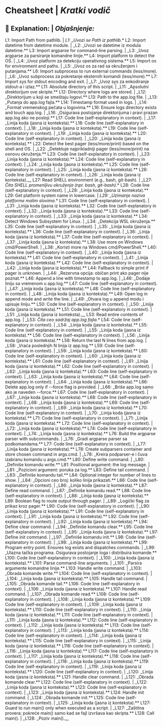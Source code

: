 # Cheatsheet | _Kratki vodič_

## 📌 Explanation: | _Objašnjenje:_

L1: Import Path from pathlib. | *L1: \_Uvozi se Path iz pathlib.**
L2: Import datetime from datetime module. | \_L2: \_Uvozi se datetime iz modula datetime.**
L3: Import argparse for command-line parsing. | \_L3: \_Uvoz argparse za parsiranje komandne linije.**
L4: Import platform to detect the OS. | \_L4: \_Uvoz platform za detekciju operativnog sistema.**
L5: Import os for environment and paths. | \_L5: \_Uvoz os za rad sa okruženjem i putanjama.**
L6: Import subprocess to run external commands (less/more). | \_L6: \_Uvoz subprocess za pokretanje eksternih komandi (less/more).**
L7: Import sys for stdout encoding and exit. | \_L7: \_Uvoz sys za enkodiranje stdout-a i izlaz.**
L11: Absolute directory of this script. | \_L11: \_Apsolutni direktorijum ove skripte.**
L12: Directory where logs are stored. | \_L12: \_Direktorijum u koji se smeštaju logovi.**
L13: Path to the app.log file. | \_L13: \_Putanja do app.log fajla.**
L14: Timestamp format used in logs. | \_L14: \_Format vremenskog pečata u logovima.**
L16: Ensure logs directory exists and touch app.log. | \_L16: \_Osigurava postojanje direktorijuma i pravi prazan app.log ako ne postoji.**
L17: Code line (self-explanatory in context). | \_L17: \_Linija koda (jasna iz konteksta).**
L18: Code line (self-explanatory in context). | \_L18: \_Linija koda (jasna iz konteksta).**
L19: Code line (self-explanatory in context). | \_L19: \_Linija koda (jasna iz konteksta).**
L20: Code line (self-explanatory in context). | \_L20: \_Linija koda (jasna iz konteksta).**
L22: Detect the best pager (less/more/print) based on the shell and OS. | \_L22: \_Detektuje najprikladniji pager (less/more/print) na osnovu okruženja.**
L23: Code line (self-explanatory in context). | \_L23: \_Linija koda (jasna iz konteksta).**
L24: Code line (self-explanatory in context). | \_L24: \_Linija koda (jasna iz konteksta).**
L25: Code line (self-explanatory in context). | \_L25: \_Linija koda (jasna iz konteksta).**
L26: Code line (self-explanatory in context). | \_L26: \_Linija koda (jasna iz konteksta).\_\_
L27: Read SHELL environment (e.g., bash, git-bash). | \_L27: *Čita SHELL promenljivu okruženja (npr. bash, git-bash).**
L28: Code line (self-explanatory in context). | \_L28: \_Linija koda (jasna iz konteksta).**
L29: Get platform system name in lowercase. | *L29: \_Uzimanje naziva platforme malim slovima.**
L31: Code line (self-explanatory in context). | \_L31: \_Linija koda (jasna iz konteksta).**
L32: Code line (self-explanatory in context). | \_L32: \_Linija koda (jasna iz konteksta).**
L33: Code line (self-explanatory in context). | \_L33: \_Linija koda (jasna iz konteksta).**
L34: Detect Windows Subsystem for Linux. | \_L34: \_Detekcija WSL okruženja.**
L35: Code line (self-explanatory in context). | \_L35: \_Linija koda (jasna iz konteksta).**
L36: Code line (self-explanatory in context). | \_L36: \_Linija koda (jasna iz konteksta).**
L37: Code line (self-explanatory in context). | \_L37: \_Linija koda (jasna iz konteksta).**
L38: Use more on Windows cmd/PowerShell. | \_L38: \_Koristi more na Windows cmd/PowerShell.**
L40: Code line (self-explanatory in context). | \_L40: \_Linija koda (jasna iz konteksta).**
L41: Code line (self-explanatory in context). | \_L41: \_Linija koda (jasna iz konteksta).**
L42: Code line (self-explanatory in context). | \_L42: \_Linija koda (jasna iz konteksta).**
L44: Fallback to simple print if pager is unknown. | \_L44: \_Rezervna opcija: običan print ako pager nije poznat.**
L46: Append a line with timestamp to app.log. | \_L46: \_Dodaje liniju sa vremenom u app.log.**
L47: Code line (self-explanatory in context). | \_L47: \_Linija koda (jasna iz konteksta).**
L48: Code line (self-explanatory in context). | \_L48: \_Linija koda (jasna iz konteksta).**
L49: Open log in append mode and write the line. | \_L49: \_Otvara log u append modu i upisuje liniju.**
L50: Code line (self-explanatory in context). | \_L50: \_Linija koda (jasna iz konteksta).**
L51: Code line (self-explanatory in context). | \_L51: \_Linija koda (jasna iz konteksta).\_\_
L53: Read entire contents of app.log. | \_L53: *Čita ceo sadržaj app.log fajla.**
L54: Code line (self-explanatory in context). | \_L54: \_Linija koda (jasna iz konteksta).**
L55: Code line (self-explanatory in context). | \_L55: \_Linija koda (jasna iz konteksta).**
L56: Code line (self-explanatory in context). | \_L56: \_Linija koda (jasna iz konteksta).**
L58: Return the last N lines from app.log. | \_L58: \_Vraća poslednjih N linija iz app.log.**
L59: Code line (self-explanatory in context). | \_L59: \_Linija koda (jasna iz konteksta).**
L60: Code line (self-explanatory in context). | \_L60: \_Linija koda (jasna iz konteksta).**
L61: Code line (self-explanatory in context). | \_L61: \_Linija koda (jasna iz konteksta).**
L62: Code line (self-explanatory in context). | \_L62: \_Linija koda (jasna iz konteksta).**
L63: Code line (self-explanatory in context). | \_L63: \_Linija koda (jasna iz konteksta).**
L64: Code line (self-explanatory in context). | \_L64: \_Linija koda (jasna iz konteksta).**
L66: Delete app.log only if --force flag is provided. | \_L66: \_Briše app.log samo ako je naveden --force.**
L67: Code line (self-explanatory in context). | \_L67: \_Linija koda (jasna iz konteksta).**
L68: Code line (self-explanatory in context). | \_L68: \_Linija koda (jasna iz konteksta).**
L69: Code line (self-explanatory in context). | \_L69: \_Linija koda (jasna iz konteksta).**
L70: Code line (self-explanatory in context). | \_L70: \_Linija koda (jasna iz konteksta).**
L71: Code line (self-explanatory in context). | \_L71: \_Linija koda (jasna iz konteksta).**
L72: Code line (self-explanatory in context). | \_L72: \_Linija koda (jasna iz konteksta).**
L74: Code line (self-explanatory in context). | \_L74: \_Linija koda (jasna iz konteksta).**
L76: Build the argparse parser with subcommands. | \_L76: \_Gradi argparse parser sa podkomandama.**
L77: Code line (self-explanatory in context). | \_L77: \_Linija koda (jasna iz konteksta).**
L78: Create subparsers container and store chosen command in args.cmd. | \_L78: \_Kreira podparser-e i čuva izabranu komandu u args.cmd.**
L80: Define write command. | \_L80: \_Definiše komandu write.**
L81: Positional argument: the log message. | \_L81: \_Pozicioni argument: poruka za log.**
L83: Define tail command. | \_L83: \_Definiše komandu tail.**
L84: Optional integer for number of lines to show. | \_L84: \_Opcioni ceo broj: koliko linija prikazati.**
L86: Code line (self-explanatory in context). | \_L86: \_Linija koda (jasna iz konteksta).**
L87: Define read command. | \_L87: \_Definiše komandu read.**
L88: Code line (self-explanatory in context). | \_L88: \_Linija koda (jasna iz konteksta).**
L89: Boolean flag to route output through pager. | \_L89: \_Logički flag za prikaz kroz pager.**
L90: Code line (self-explanatory in context). | \_L90: \_Linija koda (jasna iz konteksta).**
L91: Code line (self-explanatory in context). | \_L91: \_Linija koda (jasna iz konteksta).**
L92: Code line (self-explanatory in context). | \_L92: \_Linija koda (jasna iz konteksta).**
L94: Define clear command. | \_L94: \_Definiše komandu clear.**
L95: Code line (self-explanatory in context). | \_L95: \_Linija koda (jasna iz konteksta).**
L97: Define init command. | \_L97: \_Definiše komandu init.**
L98: Code line (self-explanatory in context). | \_L98: \_Linija koda (jasna iz konteksta).**
L99: Program entry point. Ensures log exists and dispatches commands. | \_L99: \_Ulazna tačka programa. Osigurava postojanje loga i distribuira komande.**
L100: Code line (self-explanatory in context). | \_L100: \_Linija koda (jasna iz konteksta).**
L101: Parse command-line arguments. | \_L101: \_Parsira argumente komandne linije.**
L103: Handle write command. | \_L103: \_Obrada komande write.**
L104: Code line (self-explanatory in context). | \_L104: \_Linija koda (jasna iz konteksta).**
L105: Handle tail command. | \_L105: \_Obrada komande tail.**
L106: Code line (self-explanatory in context). | \_L106: \_Linija koda (jasna iz konteksta).**
L107: Handle read command. | \_L107: \_Obrada komande read.**
L108: Code line (self-explanatory in context). | \_L108: \_Linija koda (jasna iz konteksta).**
L109: Code line (self-explanatory in context). | \_L109: \_Linija koda (jasna iz konteksta).**
L110: Code line (self-explanatory in context). | \_L110: \_Linija koda (jasna iz konteksta).**
L111: Code line (self-explanatory in context). | \_L111: \_Linija koda (jasna iz konteksta).**
L112: Code line (self-explanatory in context). | \_L112: \_Linija koda (jasna iz konteksta).**
L113: Code line (self-explanatory in context). | \_L113: \_Linija koda (jasna iz konteksta).**
L114: Code line (self-explanatory in context). | \_L114: \_Linija koda (jasna iz konteksta).**
L115: Code line (self-explanatory in context). | \_L115: \_Linija koda (jasna iz konteksta).**
L116: Code line (self-explanatory in context). | \_L116: \_Linija koda (jasna iz konteksta).**
L117: Code line (self-explanatory in context). | \_L117: \_Linija koda (jasna iz konteksta).**
L118: Code line (self-explanatory in context). | \_L118: \_Linija koda (jasna iz konteksta).**
L119: Code line (self-explanatory in context). | \_L119: \_Linija koda (jasna iz konteksta).**
L120: Code line (self-explanatory in context). | \_L120: \_Linija koda (jasna iz konteksta).**
L121: Handle clear command. | \_L121: \_Obrada komande clear.**
L122: Code line (self-explanatory in context). | \_L122: \_Linija koda (jasna iz konteksta).**
L123: Code line (self-explanatory in context). | \_L123: \_Linija koda (jasna iz konteksta).**
L124: Handle init command. | \_L124: \_Obrada komande init.**
L125: Code line (self-explanatory in context). | \_L125: \_Linija koda (jasna iz konteksta).**
L127: Guard to run main() only when executed as a script. | \_L127: \_Zaštitna provera: pokreće main() samo kad se fajl izvršava kao skripta.**
L128: Call main(). | \_L128: \_Poziv main().\_\_
